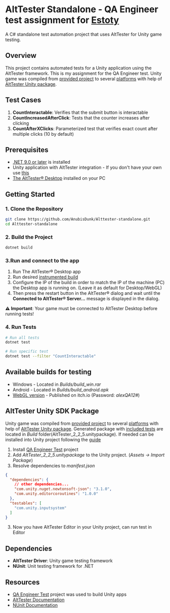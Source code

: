 # AltTester Standalone - QA Engineer test assignment for [Estoty](https://www.estoty.com/careers/details/?id=junior-qa-engineer)

A C# standalone test automation project that uses AltTester for Unity game testing.

## Overview

This project contains automated tests for a Unity application using the AltTester framework. This is my assignment for the QA Engineer test. Unity game was compiled from [provided project](https://github.com/Estoty/qa-engineer-test) to several [platforms](#Available-builds-for-testing) with help of [AltTester Unity package](https://alttester.com/docs/sdk/latest/pages/get-started.html#import-alttester-package-in-unity-editor).

## Test Cases

1. **CountInteractable**: Verifies that the submit button is interactable
2. **CountIncreasedAfterClick**: Tests that the counter increases after clicking
3. **CountAfterXClicks**: Parameterized test that verifies exact count after multiple clicks (10 by default)

## Prerequisites

- [.NET 9.0 or later](https://dotnet.microsoft.com/en-us/download) is installed
- Unity application with AltTester integration - If you don't have your own use [this](#Available-builds-for-testing)
- [The AltTester® Desktop](https://alttester.com/downloads/) installed on your PC


## Getting Started

### 1. Clone the Repository
```bash
git clone https://github.com/AnubisDunk/Alttester-standalone.git
cd Alttester-standalone
```

### 2. Build the Project
```bash
dotnet build
```
### 3.Run and connect to the app
1. Run The AltTester® Desktop app
2. Run desired [instrumented build]((#Available-builds-for-testing))
3. Configure the IP of the build in order to match the IP of the machine (PC) the Desktop app is running on. (Leave it as default for Desktop/WebGL)
4. Then press the restart button in the AltTester® dialog and wait until the **Connected to AltTester® Server...** message is displayed in the dialog.

**⚠️ Important**: Your game must be connected to AltTester Desktop before running tests!

### 4. Run Tests
```bash
# Run all tests
dotnet test

# Run specific test
dotnet test --filter "CountInteractable"

```

## Available builds for testing
- Windows - Located in *Builds/build_win.rar*
- Android - Located in *Builds/build_android.apk*
- [WebGL version](https://anubisdunk.itch.io/qa-test-estoty) - Published on itch.io (Password: *alexQA12#*)

## AltTester Unity SDK Package 
Unity game was compiled from [provided project](https://github.com/Estoty/qa-engineer-test) to several [platforms](#Available-builds-for-testing) with help of [AltTester Unity package](https://alttester.com/docs/sdk/latest/pages/get-started.html#import-alttester-package-in-unity-editor). Generated package with [included tests](#Test-Cases) are located in *Build* folder(AltTester_2_2_5.unitypackage). If needed can be installed into Unity project following the [guide](https://alttester.com/docs/sdk/latest/pages/get-started.html#resolve-dependencies)
1. Install [QA Engineer Test](https://github.com/Estoty/qa-engineer-test) project
2. Add *AltTester_2_2_5.unitypackage* to the Unity project. (*Assets -> Import Package*)
2. Resolve dependencies to *manifest.json* 

```json 
{
  "dependencies": {
    // other dependencies...
    "com.unity.nuget.newtonsoft-json": "3.1.0",
    "com.unity.editorcoroutines": "1.0.0"
  },
  "testables": [
    "com.unity.inputsystem"
  ]
}
```
3. Now you have AltTester Editor in your Unity project, can run test in Editor

## Dependencies

- **AltTester Driver**: Unity game testing framework
- **NUnit**: Unit testing framework for .NET

## Resources

- [QA Engineer Test](https://github.com/Estoty/qa-engineer-test) project was used to build Unity apps
- [AltTester Documentation](https://alttester.com/docs/)
- [NUnit Documentation](https://docs.nunit.org/)
